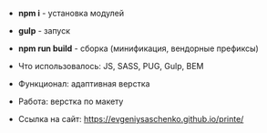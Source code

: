* **npm i** - установка модулей
* **gulp** - запуск
* **npm run build** - сборка (минификация, вендорные префиксы)


* Что использовалось: JS, SASS, PUG, Gulp, BEM
* Функционал: адаптивная верстка
* Работа: верстка по макету
* Ссылка на сайт: https://evgeniysaschenko.github.io/printe/
